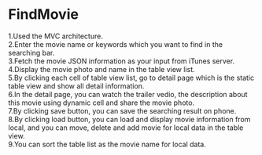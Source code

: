 # FindMovie

1.Used the MVC architecture.    
2.Enter the movie name or keywords which you want to find in the searching bar.    
3.Fetch the movie JSON information as your input from iTunes server.  
4.Display the movie photo and name in the table view list.  
5.By clicking each cell of table view list, go to detail page which is the static table view and show all detail information.  
6.In the detail page, you can watch the trailer vedio, the description about this movie using dynamic cell and share the movie photo.   
7.By clicking save button, you can save the searching result on phone.   
8.By clicking load button, you can load and display movie information from local, and you can move, delete and add movie for local data in the table view.   
9.You can sort the table list as the movie name for local data.   
